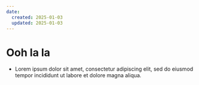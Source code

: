 ```yaml
---
date:
  created: 2025-01-03
  updated: 2025-01-03
---
```


# Ooh la la

<!-- more -->

- Lorem ipsum dolor sit amet, consectetur adipiscing elit,
  sed do eiusmod tempor incididunt ut labore et dolore magna aliqua.
